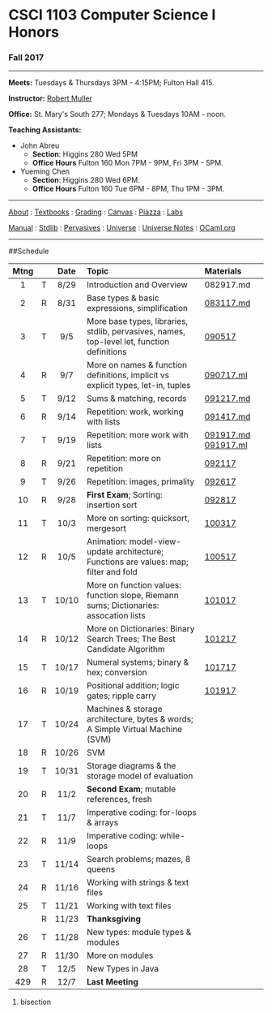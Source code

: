# CSCI 1103 Computer Science I Honors

### Fall 2017

---

**Meets:** Tuesdays & Thursdays 3PM - 4:15PM; Fulton Hall 415.

**Instructor:** [Robert Muller](http://www.cs.bc.edu/~muller/)

**Office:** St. Mary's South 277; Mondays & Tuesdays 10AM - noon.

**Teaching Assistants:**

+ John Abreu
  + **Section**: Higgins 280 Wed 5PM
  + **Office Hours** Fulton 160 Mon 7PM - 9PM, Fri 3PM - 5PM.
+ Yueming Chen
  + **Section**: Higgins 280 Wed 6PM.
  + **Office Hours** Fulton 160 Tue 6PM - 8PM, Thu 1PM - 3PM.


---

[About](resources/about.md) : [Textbooks](resources/textbooks.md) : [Grading](resources/grading.md) : [Canvas](https://bostoncollege.instructure.com/courses/1579254/gradebook)  : [Piazza](https://piazza.com/class/j6pep61xju0m5) : [Labs](resources/labs.md) 

[Manual](http://caml.inria.fr/pub/docs/manual-ocaml/index.html) : [Stdlib](http://caml.inria.fr/pub/docs/manual-ocaml/stdlib.html) : [Pervasives](http://caml.inria.fr/pub/docs/manual-ocaml/libref/Pervasives.html) : [Universe](http://www.is.ocha.ac.jp/~asai/Universe/en/) : [Universe Notes](./resources/universe/README.md) : [OCaml.org](https://ocaml.org/)

---

##Schedule

| Mtng |      | Date  | Topic                                    | Materials                                |
| :--: | :--: | :---: | :--------------------------------------- | :--------------------------------------- |
|  1   |  T   | 8/29  | Introduction and Overview                | 082917.md                                |
|  2   |  R   | 8/31  | Base types & basic expressions, simplification | [083117.md](./notes/083117.md)           |
|  3   |  T   |  9/5  | More base types, libraries, stdlib, pervasives, names, top-level let, function definitions | [090517]()                               |
|  4   |  R   |  9/7  | More on names & function definitions, implicit vs explicit types, let-in, tuples | [090717.ml](./code/090717.ml)            |
|  5   |  T   | 9/12  | Sums & matching, records                 | [091217.md](./notes/091217.md)           |
|  6   |  R   | 9/14  | Repetition: work, working with lists     | [091417.md](./notes/091417.md)           |
|  7   |  T   | 9/19  | Repetition: more work with lists         | [091917.md](./notes/091917.md) [091917.ml](./code/091917.ml) |
|  8   |  R   | 9/21  | Repetition: more on repetition           | [092117](https://github.com/BC-CSCI1103/092117) |
|  9   |  T   | 9/26  | Repetition: images, primality            | [092617](https://github.com/BC-CSCI1103/092617) |
|  10  |  R   | 9/28  | **First Exam**; Sorting: insertion sort  | [092817](https://github.com/BC-CSCI1103/092817) |
|  11  |  T   | 10/3  | More on sorting: quicksort, mergesort    | [100317](https://github.com/BC-CSCI1103/100317) |
|  12  |  R   | 10/5  | Animation: model-view-update architecture; Functions are values: map; filter and fold | [100517](https://github.com/BC-CSCI1103/100517) |
|  13  |  T   | 10/10 | More on function values: function slope, Riemann sums; Dictionaries: assocation lists | [101017](https://github.com/BC-CSCI1103/101017) |
|  14  |  R   | 10/12 | More on Dictionaries: Binary Search Trees; The Best Candidate Algorithm | [101217](https://github.com/BC-CSCI1103/101217) |
|  15  |  T   | 10/17 | Numeral systems; binary & hex; conversion | [101717]()                               |
|  16  |  R   | 10/19 | Positional addition; logic gates; ripple carry | [101917]()                               |
|  17  |  T   | 10/24 | Machines & storage architecture, bytes & words; A Simple Virtual Machine (SVM) |                                          |
|  18  |  R   | 10/26 | SVM                                      |                                          |
|  19  |  T   | 10/31 | Storage diagrams & the storage model of evaluation |                                          |
|  20  |  R   | 11/2  | **Second Exam**; mutable references, fresh |                                          |
|  21  |  T   | 11/7  | Imperative coding: for-loops & arrays    |                                          |
|  22  |  R   | 11/9  | Imperative coding: while-loops           |                                          |
|  23  |  T   | 11/14 | Search problems; mazes, 8 queens         |                                          |
|  24  |  R   | 11/16 | Working with strings & text files        |                                          |
|  25  |  T   | 11/21 | Working with text files                  |                                          |
|      |  R   | 11/23 | **Thanksgiving**                         |                                          |
|  26  |  T   | 11/28 | New types: module types & modules        |                                          |
|  27  |  R   | 11/30 | More on modules                          |                                          |
|  28  |  T   | 12/5  | New Types in Java                        |                                          |
| 429  |  R   | 12/7  | **Last Meeting**                         |                                          |

1. bisection

